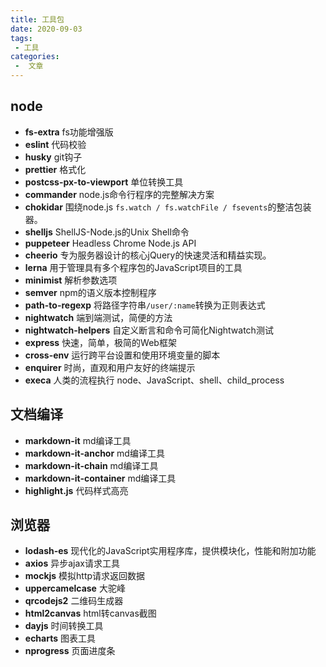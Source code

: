 ```yaml
---
title: 工具包
date: 2020-09-03
tags:
 - 工具
categories:
 -  文章
---
```


## node

- **fs-extra** fs功能增强版
- **eslint** 代码校验
- **husky** git钩子
- **prettier** 格式化
- **postcss-px-to-viewport** 单位转换工具
- **commander** node.js命令行程序的完整解决方案
- **chokidar** 围绕node.js `fs.watch / fs.watchFile / fsevents`的整洁包装器。
- **shelljs** ShellJS-Node.js的Unix Shell命令
- **puppeteer** Headless Chrome Node.js API
- **cheerio** 专为服务器设计的核心jQuery的快速灵活和精益实现。
- **lerna** 用于管理具有多个程序包的JavaScript项目的工具
- **minimist** 解析参数选项
- **semver** npm的语义版本控制程序
- **path-to-regexp** 将路径字符串`/user/:name`转换为正则表达式
- **nightwatch** 端到端测试，简便的方法
- **nightwatch-helpers** 自定义断言和命令可简化Nightwatch测试
- **express** 快速，简单，极简的Web框架
- **cross-env** 运行跨平台设置和使用环境变量的脚本
- **enquirer** 时尚，直观和用户友好的终端提示
- **execa** 人类的流程执行 node、JavaScript、shell、child_process

## 文档编译

- **markdown-it** md编译工具
- **markdown-it-anchor** md编译工具
- **markdown-it-chain** md编译工具
- **markdown-it-container** md编译工具
- **highlight.js** 代码样式高亮

## 浏览器

- **lodash-es** 现代化的JavaScript实用程序库，提供模块化，性能和附加功能
- **axios** 异步ajax请求工具
- **mockjs** 模拟http请求返回数据
- **uppercamelcase** 大驼峰
- **qrcodejs2** 二维码生成器
- **html2canvas** html转canvas截图
- **dayjs** 时间转换工具
- **echarts** 图表工具
- **nprogress** 页面进度条
